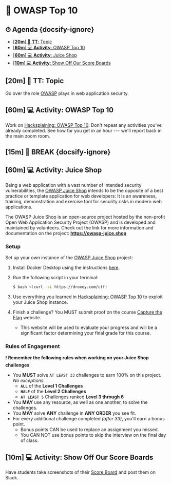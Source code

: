 <!-- Run this slideshow via the following command: reveal-md README.md -w -->
<!-- .slide: data-background="./../Slides/images/header.svg" data-background-repeat="none" data-background-size="40% 40%" data-background-position="center 10%" class="header" -->
# 🔐 OWASP Top 10

<!-- > -->

<!-- omit in toc -->
## ⏱ Agenda {docsify-ignore}

- [[**20m**] :speech_balloon: **TT**: Topic](#20m-%f0%9f%92%ac-tt-topic)
- [[**60m**] :computer: **Activity**: OWASP Top 10](#60m-%f0%9f%92%bb-activity-owasp-top-10)
- [[**60m**] :computer: **Activity**: Juice Shop](#60m-%f0%9f%92%bb-activity-juice-shop)
- [[**10m**] :computer: **Activity**: Show Off Our Score Boards](#10m-%f0%9f%92%bb-activity-show-off-our-score-boards)

<!-- > -->

<!-- omit in toc -->
<!-- ## 🏆 Objectives

|   Level   | Verbs |
| --------- | ----- |
| 6: Create | design, formulate, build, invent, create, compose, generate, derive, modify, develop |
| 5: Evaluate | choose, support, relate, determine, defend, compare, contrast, justify, support, convince, select |
| 4: Analyze | classify, break down, categorize, analyze, diagram, illustrate, criticize, simplify, associate |
| 3: Apply | calculate, predict, apply, solve, illustrate, use, demonstrate, determine, model, perform, present |
| 2: Understand | describe, explain, paraphrase, restate, summarize, contrast, interpret, discuss |
| 1: Remember | list, recite, outline, define, name, match, quote, recall, identify, label, recognize | -->

<!-- > -->

## [**20m**] :speech_balloon: **TT**: Topic

Go over the role [OWASP](https://owasp.org) plays in web application security.

<!-- > -->

## [**60m**] :computer: **Activity**: OWASP Top 10

Work on [Hacksplaining: OWASP Top 10](https://www.hacksplaining.com/owasp). Don't repeat any activities you've already completed. See how far you get in an hour --- we'll report back in the main zoom room.

<!-- > -->

## [**15m**] :palm_tree: **BREAK** {docsify-ignore}

<!-- > -->

## [**60m**] :computer: **Activity**: Juice Shop

Being a web application with a vast number of intended security vulnerabilities, the [OWASP Juice Shop](https://juice-shop.herokuapp.com/#/) intends to be the opposite of a best practice or template application for web developers: It is an awareness, training, demonstration and exercise tool for security risks in modern web applications.

The OWASP Juice Shop is an open-source project hosted by the non-profit Open Web Application Security Project (OWASP) and is developed and maintained by volunteers. Check out the link for more information and documentation on the project: **<https://owasp-juice.shop>**

### Setup

Set up your own instance of the [OWASP Juice Shop](https://juice-shop.herokuapp.com/#/) project:

1. Install Docker Desktop using the instructions [here](https://docs.docker.com/engine/install/#supported-platforms).
1. Run the following script in your terminal:

    ```bash
    $ bash <(curl -sL https://droxey.com/ctf)
    ```
  
1. Use everything you learned in [Hacksplaining: OWASP Top 10](https://www.hacksplaining.com/owasp) to exploit your Juice Shop instance.
2. Finish a challenge? You MUST submit proof on the course [Capture the Flag](https://ctfd.droxey.com) website.
    - This website will be used to evaluate your progress and will be a significant factor determining your final grade for this course.


### Rules of Engagement

:exclamation: **Remember the following rules when working on your Juice Shop challenges**:

- You **MUST** solve `AT LEAST 33` challenges to earn 100% on this project. _No exceptions._
    - **`ALL`** of the **Level 1 Challenges**
    - **`HALF`** of the **Level 2 Challenges**
    - **`AT LEAST 5`** Challenges ranked **Level 3 through 6**
- You **MAY** use any resource, as well as one another, to solve the challenges. 
- You **MAY** solve **ANY** challenge in **ANY ORDER** you see fit. 
- For every additional challenge completed _(after 33)_, you'll earn a bonus point.
   - Bonus points CAN be used to replace an assignment you missed.
   - You CAN NOT use bonus points to skip the interview on the final day of class.

<!-- > -->

## [**10m**] :computer: **Activity**: Show Off Our Score Boards

Have students take screenshots of their [Score Board](https://ctfd.droxey.com) and post them on Slack.

<!-- > -->
